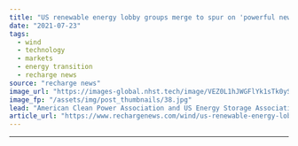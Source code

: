```yaml
---
title: "US renewable energy lobby groups merge to spur on 'powerful new chapter' for industry"
date: "2021-07-23"
tags: 
  - wind
  - technology
  - markets
  - energy transition
  - recharge news
source: "recharge news"
image_url: "https://images-global.nhst.tech/image/VEZ0L1hJWGFlYk1sTk0yS0VtTEhSN0xRSzhOenJYSzU4ZW8wNWlTYW16ST0=/nhst/binary/4e8ccbc42bc6ee5b76d43b1b9adad1c5"
image_fp: "/assets/img/post_thumbnails/38.jpg"
lead: "American Clean Power Association and US Energy Storage Association join forces to form 800 member company-strong advocacy body, from 2022"
article_url: "https://www.rechargenews.com/wind/us-renewable-energy-lobby-groups-merge-to-spur-on-powerful-new-chapter-for-industry/2-1-1043758"
---
```


---
